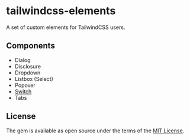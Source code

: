 # tailwindcss-elements

A set of custom elements for TailwindCSS users.

## Components

- Dialog
- Disclosure
- Dropdown
- Listbox (Select)
- Popover
- [Switch](./packages/core/src/elements/switch/README.md)
- Tabs

## License

The gem is available as open source under the terms of the [MIT License](https://opensource.org/licenses/MIT).
